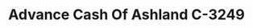 ---
f_zip-code: 37015
f_state-code: TN
title: Advance Cash Of Ashland C-3249
f_phone: 615-792-8891
f_city-only: Ashland City
f_address: 165 S Main Street Ste 103 Ashland City
f_location-unique-id: '3249'
slug: advance-cash-of-ashland-c-3249
updated-on: '2024-05-30T13:46:58.046Z'
created-on: '2024-05-30T13:36:59.803Z'
published-on: '2024-05-30T13:54:32.469Z'
f_city-state: cms/city/ashland-city-tn.md
f_company: cms/company/advance-cash-of-ashland-c.md
f_state: cms/state/tennessee.md
layout: '[payday-loan].html'
tags: payday-loan
---